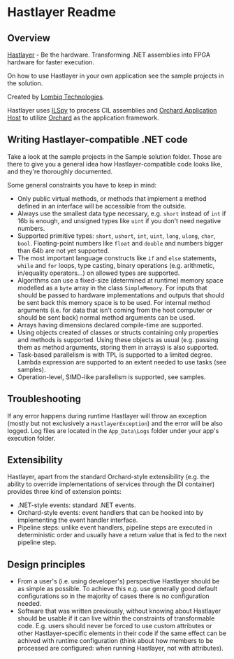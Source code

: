 # Hastlayer Readme



## Overview

[Hastlayer](http://www.hastlayer.com/) - Be the hardware. Transforming .NET assemblies into FPGA hardware for faster execution.

On how to use Hastlayer in your own application see the sample projects in the solution.

Created by [Lombiq Technologies](https://lombiq.com/). 

Hastlayer uses [ILSpy](http://ilspy.net/) to process CIL assemblies and [Orchard Application Host](https://github.com/Lombiq/Orchard-Application-Host) to utilize [Orchard](http://orchardproject.net/) as the application framework.


## Writing Hastlayer-compatible .NET code

Take a look at the sample projects in the Sample solution folder. Those are there to give you a general idea how Hastlayer-compatible code looks like, and they're thoroughly documented.

Some general constraints you have to keep in mind:

- Only public virtual methods, or methods that implement a method defined in an interface will be accessible from the outside.
- Always use the smallest data type necessary, e.g. `short` instead of `int` if 16b is enough, and unsigned types like `uint` if you don't need negative numbers.
- Supported primitive types: `short`, `ushort`, `int`, `uint`, `long`, `ulong`, `char`, `bool`.  Floating-point numbers like `float` and `double` and numbers bigger than 64b are not yet supported.
- The most important language constructs like `if` and `else` statements, `while` and `for` loops, type casting, binary operations (e.g. arithmetic, in/equality operators...) on allowed types are supported.
- Algorithms can use a fixed-size (determined at runtime) memory space modelled as a `byte` array in the class `SimpleMemory`. For inputs that should be passed to hardware implementations and outputs that should be sent back this memory space is to be used. For internal method arguments (i.e. for data that isn't coming from the host computer or should be sent back) normal method arguments can be used.
- Arrays having dimensions declared compile-time are supported.
- Using objects created of classes or structs containing only properties and methods is supported. Using these objects as usual (e.g. passing them as method arguments, storing them in arrays) is also supported.
- Task-based parallelism is with TPL is supported to a limited degree. Lambda expression are supported to an extent needed to use tasks (see samples).
- Operation-level, SIMD-like parallelism is supported, see samples.


## Troubleshooting

If any error happens during runtime Hastlayer will throw an exception (mostly but not exclusively a `HastlayerException`) and the error will be also logged. Log files are located in the `App_Data\Logs` folder under your app's execution folder.


## Extensibility

Hastlayer, apart from the standard Orchard-style extensibility (e.g. the ability to override implementations of services through the DI container) provides three kind of extension points:

- .NET-style events: standard .NET events.
- Orchard-style events: event handlers that can be hooked into by implementing the event handler interface.
- Pipeline steps: unlike event handlers, pipeline steps are executed in deterministic order and usually have a return value that is fed to the next pipeline step.


## Design principles

- From a user's (i.e. using developer's) perspective Hastlayer should be as simple as possible. To achieve this e.g. use generally good default configurations so in the majority of cases there is no configuration needed.
- Software that was written previously, without knowing about Hastlayer should be usable if it can live within the constraints of transformable code. E.g. users should never be forced to use custom attributes or other Hastlayer-specific elements in their code if the same effect can be achived with runtime configuration (think about how members to be processed are configured: when running Hastlayer, not with attributes).